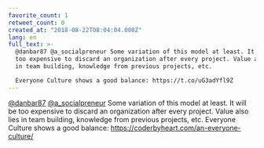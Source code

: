 ```yaml
---
favorite_count: 1
retweet_count: 0
created_at: "2018-08-22T08:04:04.000Z"
lang: en
full_text: >-
  @danbar87 @a_socialpreneur Some variation of this model at least. It will be
  too expensive to discard an organization after every project. Value also lies
  in team building, knowledge from previous projects, etc.

  Everyone Culture shows a good balance: https://t.co/uG3adYfl9Z
---
```


[@danbar87](https://twitter.com/danbar87)
[@a_socialpreneur](https://twitter.com/a_socialpreneur) Some variation of this
model at least. It will be too expensive to discard an organization after every
project. Value also lies in team building, knowledge from previous projects,
etc. Everyone Culture shows a good balance:
<https://coderbyheart.com/an-everyone-culture/>
